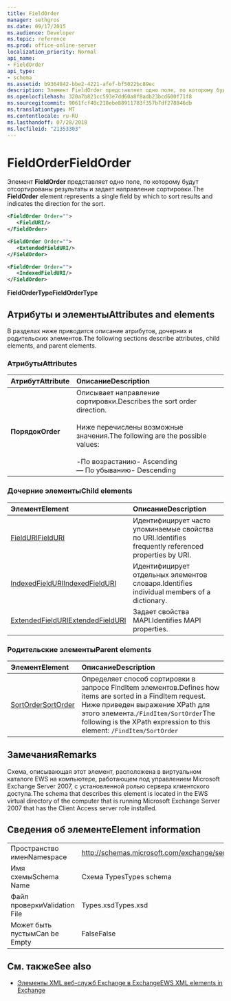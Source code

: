 ```yaml
---
title: FieldOrder
manager: sethgros
ms.date: 09/17/2015
ms.audience: Developer
ms.topic: reference
ms.prod: office-online-server
localization_priority: Normal
api_name:
- FieldOrder
api_type:
- schema
ms.assetid: b9364842-bbe2-4221-afef-bf5022bc89ec
description: Элемент FieldOrder представляет одно поле, по которому будут отсортированы результаты и задает направление сортировки.
ms.openlocfilehash: 320a7b821cc593e7dd60a8f8adb23bcd600f71f8
ms.sourcegitcommit: 9061fcf40c218ebe88911783f357b7df278846db
ms.translationtype: MT
ms.contentlocale: ru-RU
ms.lasthandoff: 07/28/2018
ms.locfileid: "21353303"
---
```

# <a name="fieldorder"></a><span data-ttu-id="e2d27-103">FieldOrder</span><span class="sxs-lookup"><span data-stu-id="e2d27-103">FieldOrder</span></span>

<span data-ttu-id="e2d27-104">Элемент **FieldOrder** представляет одно поле, по которому будут отсортированы результаты и задает направление сортировки.</span><span class="sxs-lookup"><span data-stu-id="e2d27-104">The **FieldOrder** element represents a single field by which to sort results and indicates the direction for the sort.</span></span> 
  
```xml
<FieldOrder Order="">
   <FieldURI/>
</FieldOrder>
```

```xml
<FieldOrder Order="">
   <ExtendedFieldURI/> 
</FieldOrder>
```

```xml
<FieldOrder Order="">
   <IndexedFieldURI/>
</FieldOrder>
```

<span data-ttu-id="e2d27-105">**FieldOrderType**</span><span class="sxs-lookup"><span data-stu-id="e2d27-105">**FieldOrderType**</span></span>

## <a name="attributes-and-elements"></a><span data-ttu-id="e2d27-106">Атрибуты и элементы</span><span class="sxs-lookup"><span data-stu-id="e2d27-106">Attributes and elements</span></span>

<span data-ttu-id="e2d27-107">В разделах ниже приводится описание атрибутов, дочерних и родительских элементов.</span><span class="sxs-lookup"><span data-stu-id="e2d27-107">The following sections describe attributes, child elements, and parent elements.</span></span>
  
### <a name="attributes"></a><span data-ttu-id="e2d27-108">Атрибуты</span><span class="sxs-lookup"><span data-stu-id="e2d27-108">Attributes</span></span>

|<span data-ttu-id="e2d27-109">**Атрибут**</span><span class="sxs-lookup"><span data-stu-id="e2d27-109">**Attribute**</span></span>|<span data-ttu-id="e2d27-110">**Описание**</span><span class="sxs-lookup"><span data-stu-id="e2d27-110">**Description**</span></span>|
|:-----|:-----|
|<span data-ttu-id="e2d27-111">**Порядок**</span><span class="sxs-lookup"><span data-stu-id="e2d27-111">**Order**</span></span> <br/> | <span data-ttu-id="e2d27-112">Описывает направление сортировки.</span><span class="sxs-lookup"><span data-stu-id="e2d27-112">Describes the sort order direction.</span></span><br/><br/> <span data-ttu-id="e2d27-113">Ниже перечислены возможные значения.</span><span class="sxs-lookup"><span data-stu-id="e2d27-113">The following are the possible values:</span></span> <br/> <br/><span data-ttu-id="e2d27-114">-По возрастанию</span><span class="sxs-lookup"><span data-stu-id="e2d27-114">-  Ascending</span></span>  <br/><span data-ttu-id="e2d27-115">— По убыванию</span><span class="sxs-lookup"><span data-stu-id="e2d27-115">-  Descending</span></span>  <br/> |
   
### <a name="child-elements"></a><span data-ttu-id="e2d27-116">Дочерние элементы</span><span class="sxs-lookup"><span data-stu-id="e2d27-116">Child elements</span></span>

|<span data-ttu-id="e2d27-117">**Элемент**</span><span class="sxs-lookup"><span data-stu-id="e2d27-117">**Element**</span></span>|<span data-ttu-id="e2d27-118">**Описание**</span><span class="sxs-lookup"><span data-stu-id="e2d27-118">**Description**</span></span>|
|:-----|:-----|
|[<span data-ttu-id="e2d27-119">FieldURI</span><span class="sxs-lookup"><span data-stu-id="e2d27-119">FieldURI</span></span>](fielduri.md) <br/> |<span data-ttu-id="e2d27-120">Идентифицирует часто упоминаемые свойства по URI.</span><span class="sxs-lookup"><span data-stu-id="e2d27-120">Identifies frequently referenced properties by URI.</span></span>  <br/> |
|[<span data-ttu-id="e2d27-121">IndexedFieldURI</span><span class="sxs-lookup"><span data-stu-id="e2d27-121">IndexedFieldURI</span></span>](indexedfielduri.md) <br/> |<span data-ttu-id="e2d27-122">Идентифицирует отдельных элементов словаря.</span><span class="sxs-lookup"><span data-stu-id="e2d27-122">Identifies individual members of a dictionary.</span></span>  <br/> |
|[<span data-ttu-id="e2d27-123">ExtendedFieldURI</span><span class="sxs-lookup"><span data-stu-id="e2d27-123">ExtendedFieldURI</span></span>](extendedfielduri.md) <br/> |<span data-ttu-id="e2d27-124">Задает свойства MAPI.</span><span class="sxs-lookup"><span data-stu-id="e2d27-124">Identifies MAPI properties.</span></span>  <br/> |
   
### <a name="parent-elements"></a><span data-ttu-id="e2d27-125">Родительские элементы</span><span class="sxs-lookup"><span data-stu-id="e2d27-125">Parent elements</span></span>

|<span data-ttu-id="e2d27-126">**Элемент**</span><span class="sxs-lookup"><span data-stu-id="e2d27-126">**Element**</span></span>|<span data-ttu-id="e2d27-127">**Описание**</span><span class="sxs-lookup"><span data-stu-id="e2d27-127">**Description**</span></span>|
|:-----|:-----|
|[<span data-ttu-id="e2d27-128">SortOrder</span><span class="sxs-lookup"><span data-stu-id="e2d27-128">SortOrder</span></span>](sortorder.md) <br/> |<span data-ttu-id="e2d27-129">Определяет способ сортировки в запросе FindItem элементов.</span><span class="sxs-lookup"><span data-stu-id="e2d27-129">Defines how items are sorted in a FindItem request.</span></span>  <br/> <span data-ttu-id="e2d27-130">Ниже приведен выражение XPath для этого элемента.`/FindItem/SortOrder`</span><span class="sxs-lookup"><span data-stu-id="e2d27-130">The following is the XPath expression to this element:  `/FindItem/SortOrder`</span></span> <br/> |
   
## <a name="remarks"></a><span data-ttu-id="e2d27-131">Замечания</span><span class="sxs-lookup"><span data-stu-id="e2d27-131">Remarks</span></span>

<span data-ttu-id="e2d27-132">Схема, описывающая этот элемент, расположена в виртуальном каталоге EWS на компьютере, работающем под управлением Microsoft Exchange Server 2007, с установленной ролью сервера клиентского доступа.</span><span class="sxs-lookup"><span data-stu-id="e2d27-132">The schema that describes this element is located in the EWS virtual directory of the computer that is running Microsoft Exchange Server 2007 that has the Client Access server role installed.</span></span>
  
## <a name="element-information"></a><span data-ttu-id="e2d27-133">Сведения об элементе</span><span class="sxs-lookup"><span data-stu-id="e2d27-133">Element information</span></span>

|||
|:-----|:-----|
|<span data-ttu-id="e2d27-134">Пространство имен</span><span class="sxs-lookup"><span data-stu-id="e2d27-134">Namespace</span></span>  <br/> |http://schemas.microsoft.com/exchange/services/2006/types  <br/> |
|<span data-ttu-id="e2d27-135">Имя схемы</span><span class="sxs-lookup"><span data-stu-id="e2d27-135">Schema Name</span></span>  <br/> |<span data-ttu-id="e2d27-136">Схема Types</span><span class="sxs-lookup"><span data-stu-id="e2d27-136">Types schema</span></span>  <br/> |
|<span data-ttu-id="e2d27-137">Файл проверки</span><span class="sxs-lookup"><span data-stu-id="e2d27-137">Validation File</span></span>  <br/> |<span data-ttu-id="e2d27-138">Types.xsd</span><span class="sxs-lookup"><span data-stu-id="e2d27-138">Types.xsd</span></span>  <br/> |
|<span data-ttu-id="e2d27-139">Может быть пустым</span><span class="sxs-lookup"><span data-stu-id="e2d27-139">Can be Empty</span></span>  <br/> |<span data-ttu-id="e2d27-140">False</span><span class="sxs-lookup"><span data-stu-id="e2d27-140">False</span></span>  <br/> |
   
## <a name="see-also"></a><span data-ttu-id="e2d27-141">См. также</span><span class="sxs-lookup"><span data-stu-id="e2d27-141">See also</span></span>

- [<span data-ttu-id="e2d27-142">Элементы XML веб-служб Exchange в Exchange</span><span class="sxs-lookup"><span data-stu-id="e2d27-142">EWS XML elements in Exchange</span></span>](ews-xml-elements-in-exchange.md)

